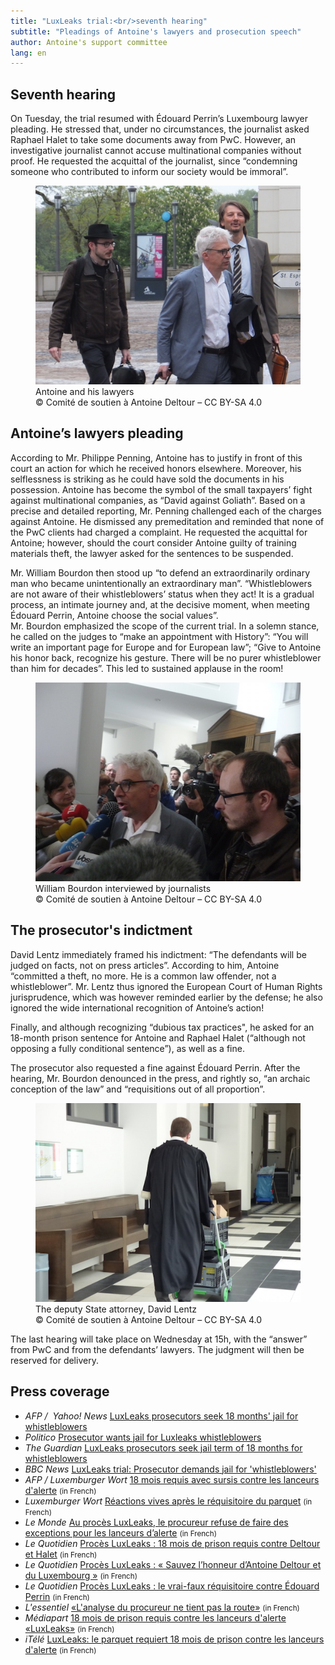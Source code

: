 ```yaml
---
title: "LuxLeaks trial:<br/>seventh hearing"
subtitle: "Pleadings of Antoine's lawyers and prosecution speech"
author: Antoine's support committee
lang: en
---
```


## Seventh hearing

On Tuesday, the trial resumed with Édouard Perrin’s Luxembourg lawyer pleading. He stressed that, under no circumstances, the journalist asked Raphael Halet to take some documents away from PwC. However, an investigative journalist cannot accuse multinational companies without proof. He requested the acquittal of the journalist, since “condemning someone who contributed to inform our society would be immoral”.

<figure>
  <img src="/images/news/2016-05-10-antoine-avocats.jpg" alt="Antoine Deltour arriving at the Couthouse, with his lawyers William Bourdon and Philippe Penning"/>
  <figcaption>Antoine and his lawyers<br/>&copy; Comité de soutien à Antoine Deltour – CC BY-SA 4.0</figcaption>
</figure>

## Antoine’s lawyers pleading

According to Mr. Philippe Penning, Antoine has to justify in front of this court an action for which he received honors elsewhere. Moreover, his selflessness is striking as he could have sold the documents in his possession. Antoine has become the symbol of the small taxpayers’ fight against multinational companies, as “David against Goliath”. Based on a precise and detailed reporting, Mr. Penning challenged each of the charges against Antoine. He dismissed any premeditation and reminded that none of the PwC clients had charged a complaint. He requested the acquittal for Antoine; however, should the court consider Antoine guilty of training materials theft, the lawyer asked for the sentences to be suspended.

Mr. William Bourdon then stood up “to defend an extraordinarily ordinary man who became unintentionally an extraordinary man”. “Whistleblowers are not aware of their whistleblowers’ status when they act! It is a gradual process, an intimate journey and, at the decisive moment, when meeting Édouard Perrin, Antoine choose the social values”.  
Mr. Bourdon emphasized the scope of the current trial. In a solemn stance, he called on the judges to “make an appointment with History”: “You will write an important page for Europe and for European law”; “Give to Antoine his honor back, recognize his gesture. There will be no purer whistleblower than him for decades”. This led to sustained applause in the room!

<figure>
  <img src="/images/news/2016-05-10-interview-bourdon.jpg" alt="Me William Bourdon, inteviewed by many journalists after his pleading speech."/>
  <figcaption>William Bourdon interviewed by journalists<br/>&copy; Comité de soutien à Antoine Deltour – CC BY-SA 4.0</figcaption>
</figure>

## The prosecutor's indictment

David Lentz immediately framed his indictment: “The defendants will be judged on facts, not on press articles”. According to him, Antoine “committed a theft, no more. He is a common law offender, not a whistleblower”. Mr. Lentz thus ignored the European Court of Human Rights jurisprudence, which was however reminded earlier by the defense; he also ignored the wide international recognition of Antoine’s action!

Finally, and although recognizing “dubious tax practices", he asked for an 18-month prison sentence for Antoine and Raphael Halet (“although not opposing a fully conditional sentence”), as well as a fine.

The prosecutor also requested a fine against Édouard Perrin.
After the hearing, Mr. Bourdon denounced in the press, and rightly so, “an archaic conception of the law” and “requisitions out of all proportion”.

<figure>
  <img src="/images/news/2016-05-10-lentz-files.jpg" alt="The deputy State attorney David Lentz, pushing a trolley containing the investigation files."/>
  <figcaption>The deputy State attorney, David Lentz<br/>&copy; Comité de soutien à Antoine Deltour – CC BY-SA 4.0</figcaption>
</figure>

The last hearing will take place on Wednesday at 15h, with the “answer” from PwC and from the defendants’ lawyers. The judgment will then be reserved for delivery.

## Press coverage

- _AFP /  Yahoo! News_ [LuxLeaks prosecutors seek 18 months' jail for whistleblowers](https://www.yahoo.com/news/luxleaks-prosecutors-seek-18-months-jail-whistleblowers-101129063.html?soc_src=social-sh&soc_trk=tw)
- _Politico_ [Prosecutor wants jail for Luxleaks whistleblowers](http://www.politico.eu/article/prosecutor-wants-jail-for-luxleaks-whistleblowers-antoine-deltour-raphael-halet-trial-pwc-pricewaterhousecoopers/)
- _The Guardian_ [LuxLeaks prosecutors seek jail term of 18 months for whistleblowers](https://www.theguardian.com/business/2016/may/10/luxleaks-prosecutors-whistleblowers-tax-evasion-luxembourg-deltour-halet?CMP=share_btn_tw)
- _BBC News_ [LuxLeaks trial: Prosecutor demands jail for 'whistleblowers'](http://www.bbc.com/news/world-europe-36255751#?utm_source=twitterfeed&utm_medium=twitter)
- _AFP / Luxemburger Wort_ [18 mois requis avec sursis contre les lanceurs d'alerte](https://www.wort.lu/fr/economie/proces-luxleaks-18-mois-requis-avec-sursis-contre-les-lanceurs-d-alerte-5731d128ac730ff4e7f60340) <small>(in French)</small>
- _Luxemburger Wort_ [Réactions vives après le réquisitoire du parquet](https://www.wort.lu/de/business/proces-luxleaks-reactions-vives-apres-le-requisitoire-du-parquet-5731e750ac730ff4e7f6035e) <small>(in French)</small>
- _Le Monde_ [Au procès LuxLeaks, le procureur refuse de faire des exceptions pour les lanceurs d’alerte](http://www.lemonde.fr/europe/article/2016/05/10/au-proces-luxleaks-le-procureur-refuse-de-faire-des-exceptions-pour-les-lanceurs-d-alerte_4916953_3214.html) <small>(in French)</small>
- _Le Quotidien_ [Procès LuxLeaks : 18 mois de prison requis contre Deltour et Halet](http://www.lequotidien.lu/affaire-luxleaks/proces-luxleaks-18-mois-avec-sursis-requis-contre-deltour-et-hallet/) <small>(in French)</small>
- _Le Quotidien_ [Procès LuxLeaks : « Sauvez l’honneur d’Antoine Deltour et du Luxembourg »](http://www.lequotidien.lu/affaire-luxleaks/proces-luxleaks-sauvez-lhonneur-dantoine-deltour-et-du-luxembourg/) <small>(in French)</small>
- _Le Quotidien_ [Procès LuxLeaks : le vrai-faux réquisitoire contre Édouard Perrin](http://www.lequotidien.lu/affaire-luxleaks/proces-luxleaks-le-vrai-faux-requisitoire-contre-Édouard-perrin/) <small>(in French)</small>
- _L'essentiel_ [«L'analyse du procureur ne tient pas la route»](http://www.lessentiel.lu/fr/luxembourg/story/28106635?utm_source=twitterfeed&utm_medium=twitter) <small>(in French)</small>
- _Médiapart_ [18 mois de prison requis contre les lanceurs d'alerte «LuxLeaks»](https://www.mediapart.fr/journal/economie/100516/18-mois-de-prison-requis-contre-les-lanceurs-dalerte-luxleaks) <small>(in French)</small>
- _iTélé_ [LuxLeaks: le parquet requiert 18 mois de prison contre les lanceurs d'alerte](http://www.itele.fr/justice/video/luxleaks-le-parquet-requiert-18-mois-de-prison-contre-les-lanceurs-dalerte-164158) <small>(in French)</small>
